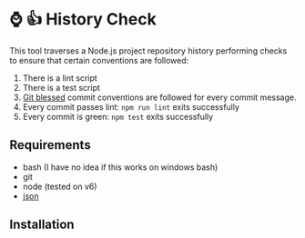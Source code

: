 # :watch: :thumbsup: History Check

This tool traverses a Node.js project repository history performing checks to
ensure that certain conventions are followed:

1. There is a lint script
2. There is a test script
3. [Git blessed](http://chris.beams.io/posts/git-commit/) commit conventions 
are followed for every commit message.
4. Every commit passes lint: `npm run lint` exits successfully
5. Every commit is green: `npm test` exits successfully

## Requirements

* bash (I have no idea if this works on windows bash)
* git
* node (tested on v6)
* [json](http://trentm.com/json/)

##  Installation
